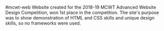 #mcwt-web
Website created for the 2018-19 MCWT Advanced Website Design Competition, won 1st place in the competition. The site's purpose was to show demonstration of HTML and CSS skills and unique design skills, so no frameworks were used. 


